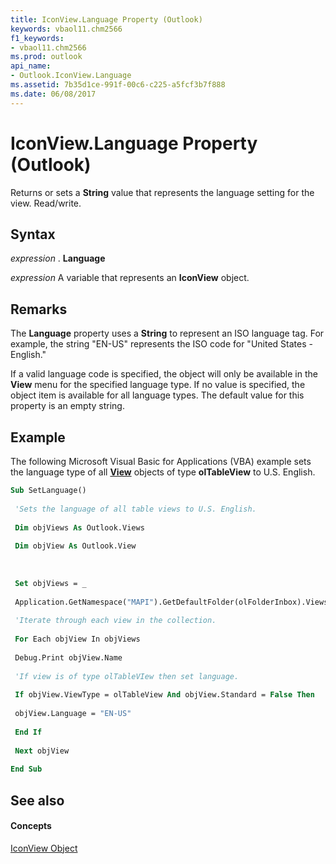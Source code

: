 ```yaml
---
title: IconView.Language Property (Outlook)
keywords: vbaol11.chm2566
f1_keywords:
- vbaol11.chm2566
ms.prod: outlook
api_name:
- Outlook.IconView.Language
ms.assetid: 7b35d1ce-991f-00c6-c225-a5fcf3b7f888
ms.date: 06/08/2017
---
```



# IconView.Language Property (Outlook)

Returns or sets a  **String** value that represents the language setting for the view. Read/write.


## Syntax

 _expression_ . **Language**

 _expression_ A variable that represents an **IconView** object.


## Remarks

The  **Language** property uses a **String** to represent an ISO language tag. For example, the string "EN-US" represents the ISO code for "United States - English."

If a valid language code is specified, the object will only be available in the  **View** menu for the specified language type. If no value is specified, the object item is available for all language types. The default value for this property is an empty string.


## Example

The following Microsoft Visual Basic for Applications (VBA) example sets the language type of all  **[View](view-object-outlook.md)** objects of type **olTableView** to U.S. English.


```vb
Sub SetLanguage() 
 
 'Sets the language of all table views to U.S. English. 
 
 Dim objViews As Outlook.Views 
 
 Dim objView As Outlook.View 
 
 
 
 Set objViews = _ 
 
 Application.GetNamespace("MAPI").GetDefaultFolder(olFolderInbox).Views 
 
 'Iterate through each view in the collection. 
 
 For Each objView In objViews 
 
 Debug.Print objView.Name 
 
 'If view is of type olTableVIew then set language. 
 
 If objView.ViewType = olTableView And objView.Standard = False Then 
 
 objView.Language = "EN-US" 
 
 End If 
 
 Next objView 
 
End Sub
```


## See also


#### Concepts


[IconView Object](iconview-object-outlook.md)

